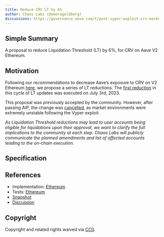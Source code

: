 ```yaml
---
title: Reduce CRV LT by 6%
author: Chaos Labs (@omeragoldberg)
discussions: https://governance.aave.com/t/post-vyper-exploit-crv-market-update-and-recommendations/14214/43
---
```


## Simple Summary

A proposal to reduce Liquidation Threshold (LT) by 6%, for CRV on Aave V2 Ethereum.

## Motivation

Following our recommendations to decrease Aave’s exposure to CRV on V2 Ethereum [here](https://governance.aave.com/t/gauntlet-recommendation-to-freeze-crv-and-set-crv-ltv-0-on-aave-v2/13644/31), we propose a series of LT reductions. The [first reduction](https://app.aave.com/governance/proposal/255/) in this cycle of LT updates was executed on July 3rd, 2023.

This proposal was previously accepted by the community. However, after passing AIP, the change was [cancelled](https://governance.aave.com/t/arfc-chaos-labs-risk-parameter-updates-crv-aave-v2-ethereum-2023-07-10/13952/8), as market environments were extremely unstable following the Vyper exploit.

_As Liquidation Threshold reductions may lead to user accounts being eligible for liquidations upon their approval, we want to clarify the full implications to the community at each step. Chaos Labs will publicly communicate the planned amendments and list of affected accounts leading to the on-chain execution._

## Specification

## References

- Implementation: [Ethereum](https://github.com/bgd-labs/aave-proposals/blob/main/src/AaveV2_Eth_CRVLTUpdate_20230806/AaveV2_Eth_CRVLTUpdate_20230806.sol)
- Tests: [Ethereum](https://github.com/bgd-labs/aave-proposals/blob/main/src/AaveV2_Eth_CRVLTUpdate_20230806/AaveV2_Eth_CRVLTUpdate_20230806.t.sol)
- [Snapshot](https://snapshot.org/#/aave.eth/proposal/0x8b992ee05d9e87ef0dab2cb7178c24f7b4b6f5d79561ad33298550b3c8d9fe89)
- [Discussion](https://governance.aave.com/t/post-vyper-exploit-crv-market-update-and-recommendations/14214/43)

## Copyright

Copyright and related rights waived via [CC0](https://creativecommons.org/publicdomain/zero/1.0/).
